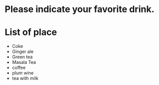 # Please indicate your favorite  drink.

# List of place
- Coke
- Ginger ale
- Green tea
- Masala Tea
- coffee
- plum wine
- tea with milk